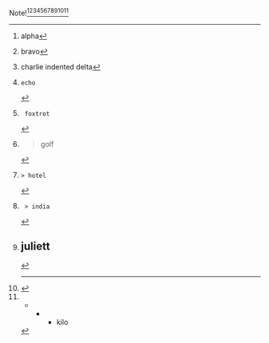 Note![^0][^1][^2][^3][^4][^5][^6][^7][^8][^9][^10]

[^0]: alpha

[^1]: bravo

[^2]: charlie
    indented delta

[^3]:    echo

[^4]:     foxtrot

[^5]:> golf

[^6]:    > hotel

[^7]:     > india

[^8]: # juliett

[^9]: ---

[^10]:- - - kilo
